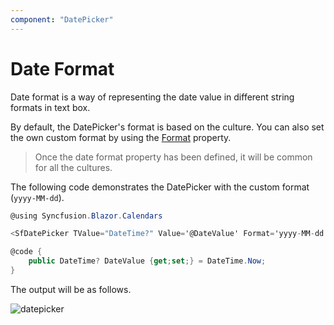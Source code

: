 ```yaml
---
component: "DatePicker"
---
```


# Date Format

Date format is a way of representing the date value in different string formats in text box.

By default, the DatePicker's format is based on the culture. You can also set the own
custom format by using the
[Format](https://help.syncfusion.com/cr/blazor/Syncfusion.Blazor.Calendars.SfDatePicker-1.html#Syncfusion_Blazor_Calendars_SfDatePicker_1_Format)
property.

> Once the date format property has been defined, it will be common for all the cultures.

The following code demonstrates the DatePicker with the custom format (`yyyy-MM-dd`).

```csharp
@using Syncfusion.Blazor.Calendars

<SfDatePicker TValue="DateTime?" Value='@DateValue' Format='yyyy-MM-dd'></SfDatePicker>

@code {
    public DateTime? DateValue {get;set;} = DateTime.Now;
}
```

The output will be as follows.

![datepicker](./images/date_format.png)
